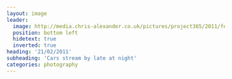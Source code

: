 ```yaml
---
layout: image
leader:
  image: http://media.chris-alexander.co.uk/pictures/project365/2011/feb/21/210211.jpg
  position: bottom left
  hidetext: true
  inverted: true
heading: '21/02/2011'
subheading: 'Cars stream by late at night'
categories: photography
---
```

